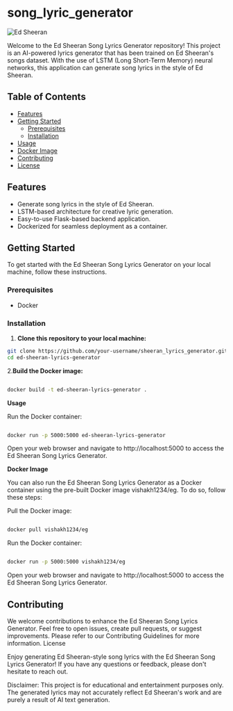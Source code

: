 # song_lyric_generator

![Ed Sheeran]([https://i.imgur.com/YOUR_IMAGE_URL.png](https://unsplash.com/photos/-6NNB_qpjhI))

Welcome to the Ed Sheeran Song Lyrics Generator repository! This project is an AI-powered lyrics generator that has been trained on Ed Sheeran's songs dataset. With the use of LSTM (Long Short-Term Memory) neural networks, this application can generate song lyrics in the style of Ed Sheeran.

## Table of Contents

- [Features](#features)
- [Getting Started](#getting-started)
  - [Prerequisites](#prerequisites)
  - [Installation](#installation)
- [Usage](#usage)
- [Docker Image](#docker-image)
- [Contributing](#contributing)
- [License](#license)


## Features

- Generate song lyrics in the style of Ed Sheeran.
- LSTM-based architecture for creative lyric generation.
- Easy-to-use Flask-based backend application.
- Dockerized for seamless deployment as a container.

## Getting Started

To get started with the Ed Sheeran Song Lyrics Generator on your local machine, follow these instructions.

### Prerequisites

- Docker

### Installation

1. **Clone this repository to your local machine:**

```bash
git clone https://github.com/your-username/sheeran_lyrics_generator.git
cd ed-sheeran-lyrics-generator
```
2.**Build the Docker image:**

```bash

docker build -t ed-sheeran-lyrics-generator .
```

**Usage**

Run the Docker container:

```bash

docker run -p 5000:5000 ed-sheeran-lyrics-generator
```

Open your web browser and navigate to http://localhost:5000 to access the Ed Sheeran Song Lyrics Generator.

**Docker Image**

You can also run the Ed Sheeran Song Lyrics Generator as a Docker container using the pre-built Docker image vishakh1234/eg. To do so, follow these steps:

Pull the Docker image:

```bash

docker pull vishakh1234/eg
```

Run the Docker container:

```bash

docker run -p 5000:5000 vishakh1234/eg
```

Open your web browser and navigate to http://localhost:5000 to access the Ed Sheeran Song Lyrics Generator.

## **Contributing**

We welcome contributions to enhance the Ed Sheeran Song Lyrics Generator. Feel free to open issues, create pull requests, or suggest improvements. Please refer to our Contributing Guidelines for more information.
License

Enjoy generating Ed Sheeran-style song lyrics with the Ed Sheeran Song Lyrics Generator! If you have any questions or feedback, please don't hesitate to reach out.

Disclaimer: This project is for educational and entertainment purposes only. The generated lyrics may not accurately reflect Ed Sheeran's work and are purely a result of AI text generation.
